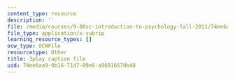 ```yaml
---
content_type: resource
description: ''
file: /media/courses/9-00sc-introduction-to-psychology-fall-2011/74ee6aa99b1671d789e6a96916570b48_lanmHS0JwYI.srt
file_type: application/x-subrip
learning_resource_types: []
ocw_type: OCWFile
resourcetype: Other
title: 3play caption file
uid: 74ee6aa9-9b16-71d7-89e6-a96916570b48
---
```

